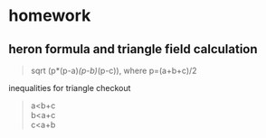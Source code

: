 # homework

## heron formula and triangle field calculation
> sqrt (p*(p-a)*(p-b)*(p-c)), where p=(a+b+c)/2<br>

inequalities for triangle checkout<br>
> a<b+c<br>
> b<a+c<br>
> c<a+b<br>
